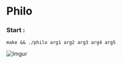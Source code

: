 # Philo


### Start :
  ```
make && ./philo arg1 arg2 arg3 arg4 arg5
  ```
  
![Imgur](https://imgur.com/a/9O8Q6pY)

